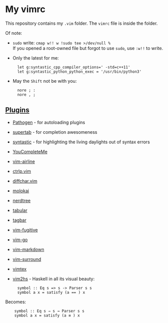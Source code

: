 # My vimrc

This repository contains my `.vim` folder.  The `vimrc` file is inside the folder.

Of note:

- `sudo` write: `cmap w!! w !sudo tee >/dev/null %`  
If you opened a root-owned file but forgot to use `sudo`, use `:w!!` to write.
- Only the latest for me:

        let g:syntastic_cpp_compiler_options=' -std=c++11'
        let g:syntastic_python_python_exec = '/usr/bin/python3'
- May the `Shift` not be with you:

        nore ; :
        nore , ;

  
## [Plugins](bundle)

- [Pathogen](https://github.com/tpope/vim-pathogen) - for autoloading plugins
- [supertab](https://github.com/ervandew/supertab) - for completion awesomeness
- [syntastic](https://github.com/scrooloose/syntastic) - for highlighting the living daylights out of syntax errors
- [YouCompleteMe](https://github.com/Valloric/YouCompleteMe.git)
- [vim-airline](https://github.com/bling/vim-airline)
- [ctrlp.vim](https://github.com/ctrlpvim/ctrlp.vim.git)
- [diffchar.vim](https://github.com/vim-scripts/diffchar.vim)
- [molokai](https://github.com/tomasr/molokai.git)
- [nerdtree](https://github.com/scrooloose/nerdtree.git)
- [tabular](https://github.com/godlygeek/tabular.git)
- [tagbar](https://github.com/majutsushi/tagbar.git)
- [vim-fugitive](https://github.com/tpope/vim-fugitive.git)
- [vim-go](https://github.com/fatih/vim-go.git)
- [vim-markdown](https://github.com/gabrielelana/vim-markdown)
- [vim-surround](https://github.com/tpope/vim-surround.git)
- [vimtex](https://github.com/lervag/vimtex)
- [vim2hs](https://github.com/dag/vim2hs) - Haskell in all its visual beauty:

        symbol :: Eq s => s -> Parser s s
        symbol a x = satisfy (a == ) x
 Becomes:

        symbol :: Eq s ⇒ s → Parser s s
        symbol a x = satisfy (a ≡ ) x
